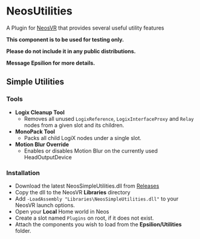 # NeosUtilities #
A Plugin for [NeosVR](https://neos.com/) that provides several useful utility features

**This component is to be used for testing only.**

**Please do not include it in any public distributions.**

**Message Epsilion for more details.**


## Simple Utilities ##

### Tools ###
* **Logix Cleanup Tool**
  * Removes all unused `LogixReference`, `LogixInterfaceProxy` and `Relay` nodes from a given slot and its children.
* **MonoPack Tool**
  * Packs all child LogiX nodes under a single slot.
* **Motion Blur Override**
  * Enables or disables Motion Blur on the currently used HeadOutputDevice

### Installation ###
* Download the latest NeosSimpleUtilities.dll from [Releases](https://github.com/Aerizeon/NeosUtilities/releases)
* Copy the dll to the NeosVR **Libraries** directory
* Add `-LoadAssembly "Libraries\NeosSimpleUtilities.dll"` to your NeosVR launch options.
* Open your **Local** Home world in Neos
* Create a slot named `Plugins` on root, if it does not exist.
* Attach the components you wish to load from the **Epsilion/Utilities** folder.
